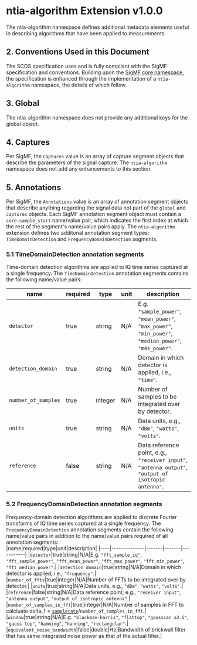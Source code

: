 # ntia-algorithm Extension v1.0.0
The ntia-algorithm namespace defines additional metadata elements useful in describing algorithms that have been applied to measurements. 

## 2. Conventions Used in this Document

The SCOS specification uses and is fully compliant with the SigMF specification and conventions. Building upon the [SigMF core namespace](https://github.com/gnuradio/SigMF/blob/master/sigmf-spec.md#namespaces), the specification is enhanced through the implementation of a `ntia-algorithm` namespace, the details of which follow.  

## 3. Global
The ntia-algorithm namespace does not provide any additional keys for the global object. 

## 4. Captures
Per SigMF, the `Captures` value is an array of capture segment objects that describe the parameters of the signal capture. The `ntia-algorithm` namespace does not add any enhancements to this section.

## 5. Annotations
Per SigMF, the `Annotations` value is an array of annotation segment objects that describe anything regarding the signal data not part of the `global` and `captures` objects. Each SigMF annotation segment object must contain a `core:sample_start` name/value pair, which indicates the first index at which the rest of the segment's name/value pairs apply. The `ntia-algorithm` extension defines two additonal annotation segment types:  `TimeDomainDetection` and  `FrequencyDomainDetection` segments.

### 5.1 TimeDomainDetection annotation segments
Time-domain detection algorithms are applied to IQ time series captured at a single frequency. The `TimeDomainDetection` annotation segments contains the following name/value pairs:  

|name|required|type|unit|description|
|----|--------------|-------|-------|-----------|
|`detector`|true|string|N/A|E.g. `"sample_power"`, `"mean_power"`, `"max_power"`, `"min_power"`, `"median_power"`, `"m4s_power"`.|
|`detection_domain`|true|string|N/A|Domain in which detector is applied, i.e., `"time"`.|
|`number_of_samples`|true|integer|N/A|Number of samples to be integrated over by detector.|
|`units`|true|string|N/A|Data units, e.g., `"dBm"`, `"watts"`, `"volts"`.|
|`reference`|false|string|N/A|Data reference point, e.g., `"receiver input"`, `"antenna output"`, `"output of isotropic antenna"`.|

### 5.2 FrequencyDomainDetection annotation segments
Frequency-domain detection algorithms are applied to discrete Fourier transforms of IQ time series captured at a single frequency. The `FrequencyDomainDetection` annotation segments contain the following name/value pairs in addition to the name/value pairs required of all annotation segments:  
|name|required|type|unit|description|
|----|--------------|-------|-------|-----------|
|`detector`|true|string|N/A|E.g. `"fft_sample_iq"`, `"fft_sample_power"`, `"fft_mean_power"`, `"fft_max_power"`, `"fft_min_power"`, `"fft_median_power"`.|
|`detection_domain`|true|string|N/A|Domain in which detector is applied, i.e., `"frequency"`.|
|`number_of_ffts`|true|integer|N/A|Number of FFTs to be integrated over by detector.|
|`units`|true|string|N/A|Data units, e.g., `"dBm"`, `"watts"`, `"volts"`.|
|`reference`|false|string|N/A|Data reference point, e.g., `"receiver input"`, `"antenna output"`, `"output of isotropic antenna"`.|
|`number_of_samples_in_fft`|true|integer|N/A|Number of samples in FFT to calcluate delta_f = [`samplerate`](https://github.com/gnuradio/SigMF/blob/master/sigmf-spec.md#global-object)/`number_of_samples_in_fft`.|
|`window`|true|string|N/A|E.g. `"blackman-harris"`, `"flattop"`, `"gaussian_a3.5"`, `"gauss top"`, `"hamming"`, `"hanning"`, `"rectangular"`.|
|`equivalent_noise_bandwidth`|false|double|Hz|Bandwidth of brickwall filter that has same integrated noise power as that of the actual filter.|

